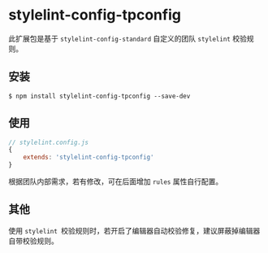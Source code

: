 # stylelint-config-tpconfig

此扩展包是基于 `stylelint-config-standard` 自定义的团队 `stylelint` 校验规则。

## 安装

```shell
$ npm install stylelint-config-tpconfig --save-dev
```

## 使用

```javascript
// stylelint.config.js
{
    extends: 'stylelint-config-tpconfig'
}
```

根据团队内部需求，若有修改，可在后面增加 `rules` 属性自行配置。

## 其他

使用 `stylelint `校验规则时，若开启了编辑器自动校验修复，建议屏蔽掉编辑器自带校验规则。

